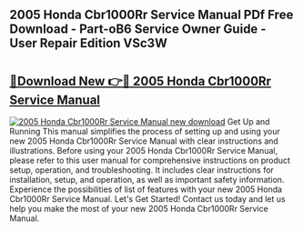 ## 2005 Honda Cbr1000Rr Service Manual PDf Free Download - Part-oB6 Service Owner Guide - User Repair Edition VSc3W

# <h2><a href="http://bc43023.oget.top/?id=2005+Honda+Cbr1000Rr+Service+Manual">🔗Download New 👉🔴 2005 Honda Cbr1000Rr Service Manual</a></h2>

[![2005 Honda Cbr1000Rr Service Manual new download](https://i.imgur.com/5g1atiW.png)](http://bc43023.oget.top/?id=2005+Honda+Cbr1000Rr+Service+Manual)
Get Up and Running This manual simplifies the process of setting up and using your new 2005 Honda Cbr1000Rr Service Manual with clear instructions and illustrations. Before using your 2005 Honda Cbr1000Rr Service Manual, please refer to this user manual for comprehensive instructions on product setup, operation, and troubleshooting. It includes clear instructions for installation, setup, and operation, as well as important safety information. Experience the possibilities of list of features with your new 2005 Honda Cbr1000Rr Service Manual. Let's Get Started! Contact us today and let us help you make the most of your new 2005 Honda Cbr1000Rr Service Manual.
